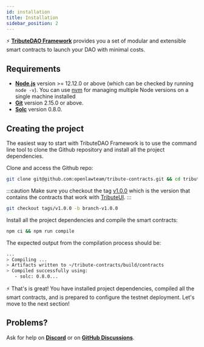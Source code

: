 ```yaml
---
id: installation
title: Installation
sidebar_position: 2
---
```


⚡️ **[TributeDAO Framework](https://github.com/openlawteam/tribute-contracts)** provides you a set of modular and extensible smart contracts to launch your DAO with minimal costs.

## Requirements

- **[Node.js](https://nodejs.org/en/download/)** version >= 12.12.0 or above (which can be checked by running `node -v`). You can use [nvm](https://github.com/nvm-sh/nvm) for managing multiple Node versions on a single machine installed
- **[Git](https://git-scm.com/downloads)** version 2.15.0 or above.
- **[Solc](https://docs.soliditylang.org/en/develop/installing-solidity.html)** version 0.8.0.

## Creating the project

The easiest way to start with TributeDAO Framework is to use the command line tool to clone the Github repository and install all the project dependencies.

Clone and access the Github repo:

```bash
git clone git@github.com:openlawteam/tribute-contracts.git && cd tribute-contracts
```

:::caution
Make sure you checkout the tag [v1.0.0](https://github.com/openlawteam/tribute-contracts/releases/tag/v1.0.0) which is the version that contains the contracts that work with [TributeUI](https://github.com/openlawteam/tribute-ui).
:::

```bash
git checkout tags/v1.0.0 -b branch-v1.0.0
```

Install all the project dependencies and compile the smart contracts:

```bash
npm ci && npm run compile
```

The expected output from the compilation process should be:

```bash
...
> Compiling ...
> Artifacts written to ~/tribute-contracts/build/contracts
> Compiled successfully using:
   - solc: 0.8.0...
```

⚡️ That's is great! You have installed project dependencies, compiled all the smart contracts, and is prepared to configure the testnet deployment. Let's move to the next section!

## Problems?

Ask for help on **[Discord](https://discord.gg/xXMA2DYqNf)** or on **[GitHub Discussions](https://github.com/openlawteam/tribute-contracts/discussions/new)**.
